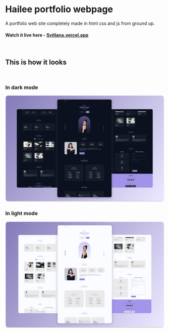 # Hailee portfolio webpage

A portfolio web site completely made in html css and js from ground up.

#### Watch it live here - [Svitlana.vercel.app](hhttps://svitlana1-polaris-projects-a9618823.vercel.app/)

<br>

## This is how it looks

<br>

### In dark mode

![In dark mode](./preview/hailee-dark.png)

### In light mode

![In light mode](./preview/hailee-light.png)
